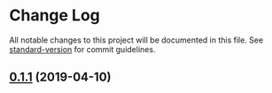 # Change Log

All notable changes to this project will be documented in this file. See [standard-version](https://github.com/conventional-changelog/standard-version) for commit guidelines.

## [0.1.1](https://github.com/mariosant/work/compare/v0.0.0...v0.1.1) (2019-04-10)
